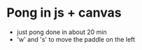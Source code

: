 # Pong in js + canvas

* just pong done in about 20 min 
* 'w' and 's' to move the paddle on the left